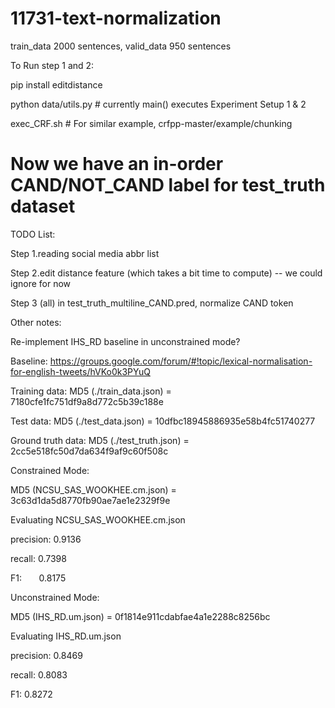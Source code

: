 # 11731-text-normalization

train_data 2000 sentences, valid_data 950 sentences

To Run step 1 and 2:

pip install editdistance

python data/utils.py # currently main() executes Experiment Setup 1 & 2

exec_CRF.sh # For similar example, crfpp-master/example/chunking

# Now we have an in-order CAND/NOT_CAND label for test_truth dataset

TODO List:

Step 1.reading social media abbr list

Step 2.edit distance feature (which takes a bit time to compute) -- we could ignore for now

Step 3 (all) in test_truth_multiline_CAND.pred, normalize CAND token


Other notes:

Re-implement IHS_RD baseline in unconstrained mode?

Baseline: https://groups.google.com/forum/#!topic/lexical-normalisation-for-english-tweets/hVKo0k3PYuQ

Training data:
MD5 (./train_data.json) = 7180cfe1fc751df9a8d772c5b39c188e

Test data:
MD5 (./test_data.json) = 10dfbc18945886935e58b4fc51740277

Ground truth data:
MD5 (./test_truth.json) = 2cc5e518fc50d7da634f9af9c60f508c

Constrained Mode:

MD5 (NCSU_SAS_WOOKHEE.cm.json) = 3c63d1da5d8770fb90ae7ae1e2329f9e

Evaluating NCSU_SAS_WOOKHEE.cm.json

precision: 0.9136

recall:    0.7398

F1:        0.8175

Unconstrained Mode:

MD5 (IHS_RD.um.json) = 0f1814e911cdabfae4a1e2288c8256bc

Evaluating IHS_RD.um.json

precision: 0.8469

recall:    0.8083

F1:        0.8272

